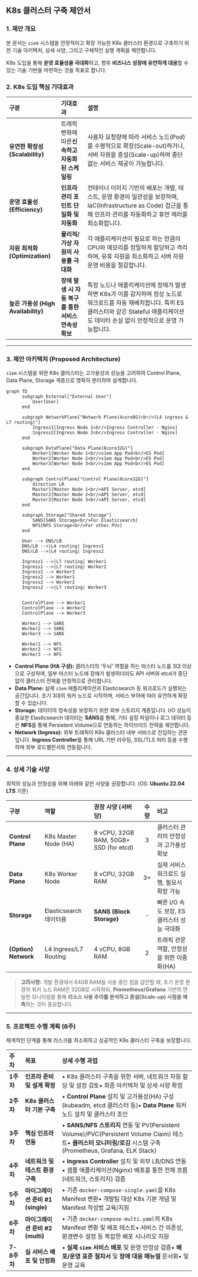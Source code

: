 ## K8s 클러스터 구축 제안서

### **1. 제안 개요**

본 문서는 `siem` 시스템을 안정적이고 확장 가능한 K8s 클러스터 환경으로 구축하기 위한 기술 아키텍처, 상세 사양, 그리고 구체적인 실행 계획을 제안합니다.

K8s 도입을 통해 **운영 효율성을 극대화**하고, 향후 **비즈니스 성장에 유연하게 대응**할 수 있는 기술 기반을 마련하는 것을 목표로 합니다.

### **2. K8s 도입 핵심 기대효과**


| 구분                                | 기대효과                                             | 설명                                                                                                                                                                                                  |
| :---------------------------------- | :--------------------------------------------------- | :---------------------------------------------------------------------------------------------------------------------------------------------------------------------------------------------------- |
| **유연한 확장성 (Scalability)**     | 트래픽 변화에 따른**신속하고 자동화된 스케일링**     | 사용자 요청량에 따라 서비스 노드(Pod)를 수평적으로 확장(Scale-out)하거나, 서버 자원을 증설(Scale-up)하여 중단 없는 서비스 제공이 가능합니다.                                                          |
| **운영 효율성 (Efficiency)**        | **인프라 관리 포인트 단일화 및 자동화**              | 컨테이너 이미지 기반의 배포는 개발, 테스트, 운영 환경의 일관성을 보장하며, IaC(Infrastructure as Code) 접근을 통해 인프라 관리를 자동화하고 휴먼 에러를 최소화합니다.                                 |
| **자원 최적화 (Optimization)**      | **물리적/가상 자원의 사용률 극대화**                 | 각 애플리케이션이 필요로 하는 만큼의 CPU와 메모리를 정밀하게 할당하고 격리하여, 유휴 자원을 최소화하고 서버 자원 운영 비용을 절감합니다.                                                              |
| **높은 가용성 (High Availability)** | **장애 발생 시 자동 복구를 통한 서비스 연속성 확보** | 특정 노드나 애플리케이션에 장애가 발생하면 K8s가 이를 감지하여 정상 노드로 워크로드를 자동 재배치합니다. 특히 ES 클러스터와 같은 Stateful 애플리케이션도 데이터 손실 없이 안정적으로 운영 가능합니다. |

---

### **3. 제안 아키텍처 (Proposed Architecture)**

`s1em` 시스템을 위한 K8s 클러스터는 고가용성과 성능을 고려하여 Control Plane, Data Plane, Storage 계층으로 명확히 분리하여 설계합니다.

```mermaid
graph TD
      subgraph External["External User"]
          User[User]
      end

      subgraph NetworkPlane["Network Plane(4core8G)<br/>(L4 ingress & L7 routing)"]
          Ingress1[Ingress Node 1<br/>Ingress Controller - Nginx]
          Ingress2[Ingress Node 2<br/>Ingress Controller - Nginx]
      end

      subgraph DataPlane["Data Plane(8core32G)"]
          Worker1[Worker Node 1<br/>s1em App Pod<br/>ES Pod]
          Worker2[Worker Node 2<br/>s1em App Pod<br/>ES Pod]
          Worker3[Worker Node 3<br/>s1em App Pod<br/>ES Pod]
      end

      subgraph ControlPlane["Control Plane(8core32G)"]
          direction LR
          Master1[Master Node 1<br/>API Server, etcd]
          Master2[Master Node 2<br/>API Server, etcd]
          Master3[Master Node 3<br/>API Server, etcd]
      end

      subgraph Storage["Shared Storage"]
          SANS[SANS Storage<br/>For Elasticsearch]
          NFS[NFS Storage<br/>For other PVs]
      end

      User --> DNS/LB
      DNS/LB -->|L4 routing| Ingress1
      DNS/LB -->|L4 routing| Ingress2

      Ingress1 -->|L7 routing| Worker1
      Ingress1 -->|L7 routing| Worker2
      Ingress1 --> Worker3
      Ingress2 --> Worker1
      Ingress2 --> Worker2
      Ingress2 -->|L7 routing| Worker3


      ControlPlane --> Worker1
      ControlPlane --> Worker2
      ControlPlane --> Worker3

      Worker1 --> SANS
      Worker2 --> SANS
      Worker3 --> SANS

      Worker1 --> NFS
      Worker2 --> NFS
      Worker3 --> NFS
```

* **Control Plane (HA 구성):** 클러스터의 '두뇌' 역할을 하는 마스터 노드를 3대 이상으로 구성하여, 일부 마스터 노드에 장애가 발생하더라도 API 서버와 etcd가 중단 없이 클러스터 전체를 안정적으로 관리합니다.
* **Data Plane:** 실제 `s1em` 애플리케이션과 Elasticsearch 등 워크로드가 실행되는 공간입니다. 초기 3대의 워커 노드로 시작하며, 서비스 부하에 따라 유연하게 확장할 수 있습니다.
* **Storage:** 데이터의 영속성을 보장하기 위한 외부 스토리지 계층입니다. I/O 성능이 중요한 Elasticsearch 데이터는 **SANS**를 통해, 기타 설정 파일이나 로그 데이터 등은 **NFS**를 통해 Persistent Volume으로 연동하는 하이브리드 전략을 제안합니다.
* **Network (Ingress):** 외부 트래픽이 K8s 클러스터 내부 서비스로 진입하는 관문입니다. **Ingress Controller**를 통해 URL 기반 라우팅, SSL/TLS 처리 등을 수행하며 외부 로드밸런서와 연동됩니다.

---

### **4. 상세 기술 사양**

최적의 성능과 안정성을 위해 아래와 같은 사양을 권장합니다. (OS: **Ubuntu 22.04 LTS** 기준)

| 구분                 | 역할                   | 권장 사양 (서버당)                     | 수량 | 비고                                        |
| :------------------- | :--------------------- | :------------------------------------- | :--: | :------------------------------------------ |
| **Control Plane**    | K8s Master Node (HA)   | 8 vCPU, 32GB RAM, 50GB+ SSD (for etcd) |  3  | 클러스터 관리의 안정성과 고가용성 확보      |
| **Data Plane**       | K8s Worker Node        | 8 vCPU, 32GB RAM                       |  3+  | 실제 서비스 워크로드 실행, 필요시 확장 가능 |
| **Storage**          | Elasticsearch 데이터용 | **SANS (Block Storage)**               |  -  | 빠른 I/O 속도 보장, ES 클러스터 성능 극대화 |
| **(Option) Network** | L4 Ingress/L7 Routing | 4 vCPU, 8GB RAM                        |  2  | 트래픽 관문 역할, 안정성을 위한 이중화(HA)  |

> **고려사항:** 개발 환경에서 64GB RAM을 사용 중인 점을 감안할 때, 초기 운영 환경의 워커 노드 RAM은 32GB로 시작하되, **Prometheus/Grafana** 기반의 면밀한 모니터링을 통해 **리소스 사용 추이를 분석하고 증설(Scale-up) 시점을 예측**하는 것이 중요합니다.

---

### **5. 프로젝트 수행 계획 (8주)**

체계적인 단계를 통해 리스크를 최소화하고 성공적인 K8s 클러스터 구축을 보장합니다.

| 주차 | 목표 | 상세 수행 과업 |
|:------------|:----------------------------------|:--------------------------------------|
| **1주차** | **인프라 준비 및 설계 확정** | • K8s 클러스터 구축을 위한 서버, 네트워크 자원 할당 및 설정 검토• 최종 아키텍처 및 상세 사양 확정 |
| **2주차** | **K8s 클러스터 기본 구축** | • **Control Plane** 설치 및 고가용성(HA) 구성 (kubeadm, etcd 클러스터 등)• **Data Plane** 워커 노드 설치 및 클러스터 조인 |
| **3주차** | **핵심 인프라 연동** | • **SANS/NFS 스토리지** 연동 및 PV(Persistent Volume)/PVC(Persistent Volume Claim) 테스트• **클러스터 모니터링/로깅** 시스템 구축 (Prometheus, Grafana, ELK Stack) |
| **4주차** | **네트워크 및 테스트 환경 구축** | • **Ingress Controller** 설치 및 외부 LB/DNS 연동• 샘플 애플리케이션(Nginx) 배포를 통한 전체 흐름(네트워크, 스토리지) 검증 |
| **5주차** | **마이그레이션 준비 #1 (single)** | • 기존 `docker-compose-single.yaml`을 K8s Manifest 변환• 개발팀 대상 K8s 기본 개념 및 Manifest 작성법 교육/지원 |
| **6주차** | **마이그레이션 준비 #2 (multi)** | • 기존 `docker-compose-multi.yaml`의 K8s Manifest 변환 및 배포 테스트• 서비스 간 의존성, 환경변수 설정 등 복잡한 배포 시나리오 지원 |
| **7-8주차** | **실 서비스 배포 및 안정화** | • **실제 `s1em` 서비스 배포** 및 운영 안정성 검증• **배포/운영 표준 절차서** 및 **장애 대응 매뉴얼** 문서화• 및 운영 교육 |
